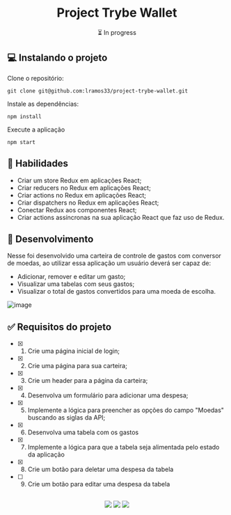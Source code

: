 <h1 align="center">Project Trybe Wallet</h1>

<p align="center">⏳ In progress</p>

## 💻 Instalando o projeto

Clone o repositório:

```
git clone git@github.com:lramos33/project-trybe-wallet.git
```

Instale as dependências:
```
npm install
```

Execute a aplicação
```
npm start
```

## 🚀 Habilidades

- Criar um store Redux em aplicações React;
- Criar reducers no Redux em aplicações React;
- Criar actions no Redux em aplicações React;
- Criar dispatchers no Redux em aplicações React;
- Conectar Redux aos componentes React;
- Criar actions assíncronas na sua aplicação React que faz uso de Redux.

## 🔧 Desenvolvimento

Nesse foi desenvolvido uma carteira de controle de gastos com conversor de moedas, ao utilizar essa aplicação um usuário deverá ser capaz de:

- Adicionar, remover e editar um gasto;
- Visualizar uma tabelas com seus gastos;
- Visualizar o total de gastos convertidos para uma moeda de escolha.

![image]()

## ✅ Requisitos do projeto

- [x] 1. Crie uma página inicial de login;
- [x] 2. Crie uma página para sua carteira;
- [x] 3. Crie um header para a página da carteira;
- [x] 4. Desenvolva um formulário para adicionar uma despesa;
- [x] 5. Implemente a lógica para preencher as opções do campo "Moedas" buscando as siglas da API;
- [x] 6. Desenvolva uma tabela com os gastos
- [x] 7. Implemente a lógica para que a tabela seja alimentada pelo estado da aplicação
- [x] 8. Crie um botão para deletar uma despesa da tabela
- [ ] 9. Crie um botão para editar uma despesa da tabela


##

<div align="center">
  <img src="https://shields.io/github/repo-size/lramos33/project-trybe-wallet">
  <img src="https://shields.io/github/languages/top/lramos33/project-trybe-wallet">
  <img src="https://shields.io/github/last-commit/lramos33/project-trybe-wallet">
</div>
